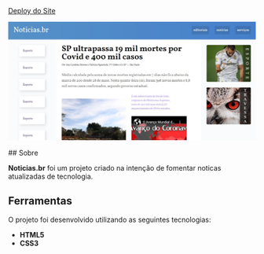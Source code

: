 <a href="https://noticiasbr.netlify.app/" align="center">
   Deploy do Site
</a>


<p align="center">
   <img src="./img/screenshot_noticias.br.JPG" width=""/>
</p>
## Sobre

**Noticias.br** foi um projeto criado na intenção de fomentar noticas atualizadas de tecnologia.


## Ferramentas

O projeto foi desenvolvido utilizando as seguintes tecnologias:

- **HTML5**
- **CSS3**

